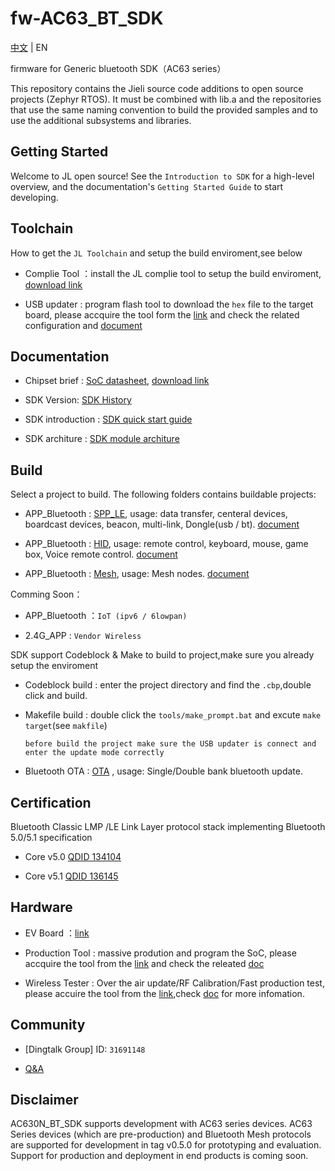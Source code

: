 # fw-AC63_BT_SDK

[中文](./README.md) | EN

firmware for Generic bluetooth SDK（AC63 series）

This repository contains the Jieli source code additions to open
source projects (Zephyr RTOS).
It must be combined with lib.a and the repositories that use the same
naming convention to build the provided samples and to use the additional
subsystems and libraries.

Getting Started
------------

Welcome to JL open source! See the `Introduction to SDK` for a high-level overview,
and the documentation's `Getting Started Guide` to start developing.


Toolchain
------------

How to get the `JL Toolchain` and setup the build enviroment,see below

* Complie Tool ：install the JL complie tool to setup the build enviroment, [download link](https://doc.zh-jieli.com/Tools/zh-cn/dev_tools/dev_env/index.html) 

* USB updater : program flash tool to download the `hex` file to the target board, please accquire the tool form the [link](https://item.taobao.com/item.htm?spm=a1z10.1-c-s.w4004-22883854875.5.504d246bXKwyeH&id=620295020803) and check the related configuration and [document](https://doc.zh-jieli.com/AC63/zh-cn/master/getting_started/project_download/INI_config.html)


Documentation
------------

* Chipset brief : [SoC datasheet](https://doc.zh-jieli.com/vue/#/docs/ac63), [download link](./doc/datasheet)

* SDK Version: [SDK History](https://doc.zh-jieli.com/AC63/zh-cn/master/other/version/index.html)

* SDK introduction : [SDK quick start guide](https://doc.zh-jieli.com/AC63/zh-cn/master/index.html)

* SDK architure : [SDK module architure ](./doc/architure)

Build
-------------
Select a project to build. The following folders contains buildable projects:

* APP_Bluetooth : [SPP_LE](./apps/spp_and_le), usage: data transfer, centeral devices, boardcast devices, beacon, multi-link, Dongle(usb / bt). [document](https://doc.zh-jieli.com/AC63/zh-cn/master/module_demo/spple/index.html)

* APP_Bluetooth : [HID](./apps/hid), usage: remote control, keyboard, mouse, game box, Voice remote control. [document](https://doc.zh-jieli.com/AC63/zh-cn/master/module_demo/hid/index.html)

* APP_Bluetooth : [Mesh](./apps/mesh), usage: Mesh nodes. [document](https://doc.zh-jieli.com/AC63/zh-cn/master/module_demo/mesh/index.html)

Comming Soon：

* APP_Bluetooth ：`IoT (ipv6 / 6lowpan)`

* 2.4G_APP : `Vendor Wireless`

SDK support Codeblock & Make to build to project,make sure you already setup the enviroment

* Codeblock build : enter the project directory and find the `.cbp`,double click and build.

* Makefile build : double click the `tools/make_prompt.bat` and excute `make target`(see `makfile`)

  `before build the project make sure the USB updater is connect and enter the update mode correctly`

* Bluetooth OTA : [OTA](https://doc.zh-jieli.com/AC63/zh-cn/master/module_demo/ota/index.html) , usage: Single/Double bank bluetooth update.

Certification
-------------

Bluetooth Classic LMP /LE Link Layer protocol stack implementing Bluetooth 5.0/5.1 specification

* Core v5.0 [QDID 134104](https://launchstudio.bluetooth.com/ListingDetails/88799)

* Core v5.1 [QDID 136145](https://launchstudio.bluetooth.com/ListingDetails/91371)


Hardware
-------------

* EV Board ：[link](https://shop321455197.taobao.com/?spm=a230r.7195193.1997079397.2.2a6d391d3n5udo)

* Production Tool : massive prodution and program the SoC, please accquire the tool from the [link](https://item.taobao.com/item.htm?spm=a1z10.1-c-s.w4004-22883854875.8.504d246bXKwyeH&id=620941819219) and check the releated [doc](./doc/stuff/烧写器使用说明文档.pdf)

* Wireless Tester : Over the air update/RF Calibration/Fast production test, please accuire the tool from the [link](https://item.taobao.com/item.htm?spm=a1z10.1-c-s.w4004-22883854875.10.504d246bXKwyeH&id=620942507511),check [doc](https://doc.zh-jieli.com/Tools/zh-cn/mass_prod_tools/testbox_1tuo2/index.html) for more infomation.


Community
--------------

* [Dingtalk Group] ID: `31691148`

* [Q&A](./doc/FAQ)

Disclaimer
------------

AC630N_BT_SDK supports development with AC63 series devices.
AC63 Series devices (which are pre-production) and Bluetooth Mesh protocols are supported for development in tag v0.5.0 for prototyping and evaluation.
Support for production and deployment in end products is coming soon.
